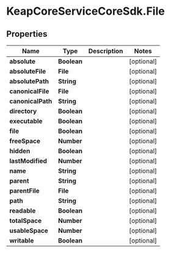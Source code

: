 # KeapCoreServiceCoreSdk.File

## Properties

Name | Type | Description | Notes
------------ | ------------- | ------------- | -------------
**absolute** | **Boolean** |  | [optional] 
**absoluteFile** | **File** |  | [optional] 
**absolutePath** | **String** |  | [optional] 
**canonicalFile** | **File** |  | [optional] 
**canonicalPath** | **String** |  | [optional] 
**directory** | **Boolean** |  | [optional] 
**executable** | **Boolean** |  | [optional] 
**file** | **Boolean** |  | [optional] 
**freeSpace** | **Number** |  | [optional] 
**hidden** | **Boolean** |  | [optional] 
**lastModified** | **Number** |  | [optional] 
**name** | **String** |  | [optional] 
**parent** | **String** |  | [optional] 
**parentFile** | **File** |  | [optional] 
**path** | **String** |  | [optional] 
**readable** | **Boolean** |  | [optional] 
**totalSpace** | **Number** |  | [optional] 
**usableSpace** | **Number** |  | [optional] 
**writable** | **Boolean** |  | [optional] 


